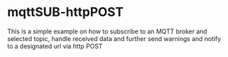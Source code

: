 # mqttSUB-httpPOST
This is a simple example on how to subscribe to an MQTT broker and selected topic, handle received data and further send warnings and notify to a designated url via http POST
